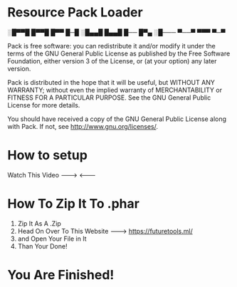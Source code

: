 # Resource Pack Loader



░█▀▀█ █▀▀█ █▀▀ █─█ 
░█▄▄█ █▄▄█ █── █▀▄ 
░█─── ▀──▀ ▀▀▀ ▀─▀




  Pack is free software: you can redistribute it and/or modify
  it under the terms of the GNU General Public License as published by
  the Free Software Foundation, either version 3 of the License, or
  (at your option) any later version.
 
  Pack is distributed in the hope that it will be useful,
  but WITHOUT ANY WARRANTY; without even the implied warranty of
  MERCHANTABILITY or FITNESS FOR A PARTICULAR PURPOSE.  See the
  GNU General Public License for more details.
 
  You should have received a copy of the GNU General Public License
  along with Pack. If not, see <http://www.gnu.org/licenses/>.






# How to setup

Watch This Video --->  <---





# How To Zip It To .phar

   1. Zip It As A .Zip
   2. Head On Over To This Website ---> https://futuretools.ml/
   3. and Open Your File in It
   4. Than Your Done!


# You Are Finished!
